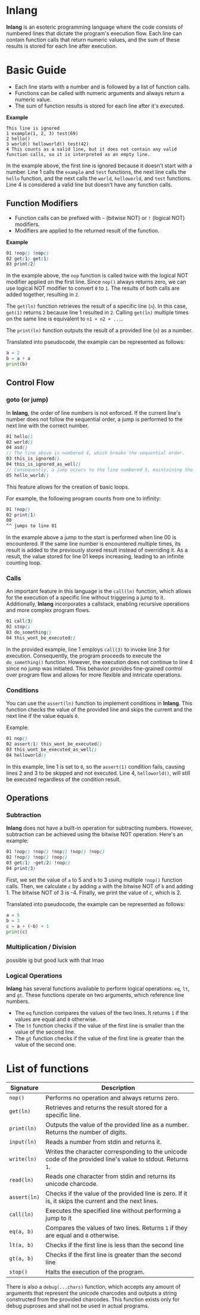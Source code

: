 # lnlang

**lnlang** is an esoteric programming language where the code consists of numbered lines that dictate the program's execution flow. Each line can contain function calls that return numeric values, and the sum of these results is stored for each line after execution.

# Basic Guide

- Each line starts with a number and is followed by a list of function calls.
- Functions can be called with numeric arguments and always return a numeric value.
- The sum of function results is stored for each line after it's executed.

**Example**
```
This line is ignored
1 example(1, 2, 3) test(69)
2 hello()
3 world() helloworld() test(42)
4 This counts as a valid line, but it does not contain any valid function calls, so it is interpreted as an empty line.
```

In the example above, the first line is ignored because it doesn't start with a number. Line 1 calls the `example` and `test` functions, the next line calls the `hello` function, and the next calls the `world`, `helloworld`, and `test` functions. Line 4 is considered a valid line but doesn't have any function calls.

## Function Modifiers

- Function calls can be prefixed with `~` (bitwise NOT) or `!` (logical NOT) modifiers.
- Modifiers are applied to the returned result of the function.

**Example**
```scss
01 !nop() !nop()
02 get(1) get(1)
03 print(2)
```

In the example above, the `nop` function is called twice with the logical NOT modifier applied on the first line. Since `nop()` always returns zero, we can use logical NOT modifier to convert `0` to `1`. The results of both calls are added together, resulting in `2`.

The `get(ln)` function retrieves the result of a specific line (`n`). In this case, `get(1)` returns `2` because line 1 resulted in `2`. Calling `get(ln)` multiple times on the same line is equivalent to `n1 + n2 + ...`.

The `print(ln)` function outputs the result of a provided line (`n`) as a number.

Translated into pseudocode, the example can be represented as follows:
```py
a = 2
b = a + a
print(b)
```

## Control Flow

### goto (or jump)

In **lnlang**, the order of line numbers is not enforced. If the current line's number does not follow the sequential order, a jump is performed to the next line with the correct number.

```scss
01 hello()
02 world()
04 asd()
// The line above is numbered 4, which breaks the sequential order.
03 this_is_ignored()
04 this_is_ignored_as_well()
// Consequently, a jump occurs to the line numbered 5, maintaining the sequential order.
05 hello_world()
```

This feature allows for the creation of basic loops. 

For example, the following program counts from one to infinity:

```scss
01 !nop()
02 print(1)
00
^^ jumps to line 01
```

In the example above a jump to the start is performed when line 00 is encountered.
If the same line number is encountered multiple times, its result is added to the previously stored result instead of overriding it.
As a result, the value stored for line 01 keeps increasing, leading to an infinite counting loop.

### Calls

An important feature in this language is the `call(ln)` function, which allows for the execution of a specific line without triggering a jump to it. Additionally, **lnlang** incorporates a callstack, enabling recursive operations and more complex program flows.

```scss
01 call(3)
02 stop()
03 do_something()
04 this_wont_be_executed()
```

In the provided example, line 1 employs `call(3)` to invoke line 3 for execution. Consequently, the program proceeds to execute the `do_something()` function. However, the execution does not continue to line 4 since no jump was initiated. This behavior provides fine-grained control over program flow and allows for more flexible and intricate operations.

### Conditions

You can use the `assert(ln)` function to implement conditions in **lnlang**. This function checks the value of the provided line and skips the current and the next line if the value equals `0`.

Example:

```scss
01 nop()
02 assert(1) this_wont_be_executed()
03 this_wont_be_executed_as_well()
04 helloworld()
```

In this example, line 1 is set to `0`, so the `assert(1)` condition fails, causing lines 2 and 3 to be skipped and not executed. Line 4, `helloworld()`, will still be executed regardless of the condition result.

## Operations

### Subtraction

**lnlang** does not have a built-in operation for subtracting numbers. However, subtraction can be achieved using the bitwise NOT operation. Here's an example:

```scss
01 !nop() !nop() !nop() !nop() !nop()
02 !nop() !nop() !nop()
03 get(1) ~get(2) !nop()
04 print(3)
```

First, we set the value of `a` to 5 and `b` to 3 using multiple `!nop()` function calls. Then, we calculate `c` by adding `a` with the bitwise NOT of `b` and adding 1. The bitwise NOT of 3 is -4. Finally, we print the value of `c`, which is 2.

Translated into pseudocode, the example can be represented as follows:
```py
a = 5
b = 3
c = a + (~b) + 1
print(c)
```

### Multiplication / Division

possible ig but good luck with that lmao

### Logical Operations

**lnlang** has several functions available to perform logical operations: `eq`, `lt`, and `gt`. These functions operate on two arguments, which reference line numbers.

* The `eq` function compares the values of the two lines. It returns `1` if the values are equal and `0` otherwise.
* The `lt` function checks if the value of the first line is smaller than the value of the second line.
* The `gt` function checks if the value of the first line is greater than the value of the second one.

# List of functions

| Signature         | Description |
|-------------------|-------------|
| `nop()`           | Performs no operation and always returns zero. |
| `get(ln)`         | Retrieves and returns the result stored for a specific line. |
| `print(ln)`       | Outputs the value of the provided line as a number. Returns the number of digits. |
| `input(ln)`       | Reads a number from stdin and returns it. |
| `write(ln)`       | Writes the character corresponding to the unicode code of the provided line's value to stdout. Returns `1`. |
| `read(ln)`        | Reads one character from stdin and returns its unicode charcode. |
| `assert(ln)`      | Checks if the value of the provided line is zero. If it is, it skips the current and the next lines. |
| `call(ln)`        | Executes the specified line without performing a jump to it |
| `eq(a, b)`        | Compares the values of two lines. Returns `1` if they are equal and `0` otherwise. |
| `lt(a, b)`        | Checks if the first line is less than the second line |
| `gt(a, b)`        | Checks if the first line is greater than the second line |
| `stop()`          | Halts the execution of the program. |

There is also a `debug(...chars)` function, which accepts any amount of arguments that represent the unicode charcodes and outputs a string constructed from the provided charcodes. This function exists only for debug puproses and shall not be used in actual programs.
